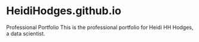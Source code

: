 # HeidiHodges.github.io
Professional Portfolio
This is the professional portfolio for Heidi HH Hodges, a data scientist.
